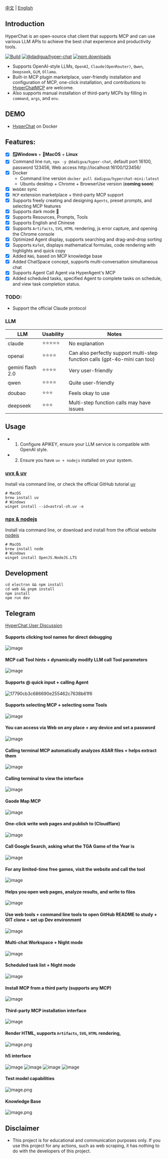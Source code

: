 [中文](README.zh.md) | [English](README.md)


## Introduction

HyperChat is an open-source chat client that supports MCP and can use various LLM APIs to achieve the best chat experience and productivity tools.

[![Build](https://github.com/BigSweetPotatoStudio/HyperChat/actions/workflows/build.yml/badge.svg)](https://github.com/BigSweetPotatoStudio/HyperChat/actions/workflows/build.yml)
[![@dadigua/hyper-chat](https://img.shields.io/npm/v/%40dadigua%2Fhyper-chat)](https://www.npmjs.com/package/@dadigua/hyper-chat)
[![npm downloads](https://img.shields.io/npm/dm/@dadigua/hyper-chat)](https://npm-stat.com/charts.html?package=@dadigua/hyper-chat)

* Supports OpenAI-style LLMs, `OpenAI`, `Claude(OpenRouter)`, `Qwen`, `Deepseek`, `GLM`, `Ollama`.
* Built-in MCP plugin marketplace, user-friendly installation and configuration of MCP, one-click installation, and contributions to [HyperChatMCP](https://github.com/BigSweetPotatoStudio/HyperChatMCP) are welcome.
* Also supports manual installation of third-party MCPs by filling in `command`, `args`, and `env`.

## DEMO

* [HyperChat](https://hyperchat.dadigua.men/123456/) on Docker

## Features:

- [x] **🪟Windows** + **🍏MacOS** + **Linux**
- [x] Command line run, `npx -y @dadigua/hyper-chat`, default port 16100, password 123456, Web access http://localhost:16100/123456/
- [x] Docker 
    * Command line version `docker pull dadigua/hyperchat-mini:latest`
    * Ubuntu desktop + Chrome + BrowserUse version (**coming soon**)
- [x] `WebDAV` sync
- [x] `MCP` extension marketplace + third-party MCP support
- [x] Supports freely creating and designing `Agents`, preset prompts, and selecting MCP features
- [x] Supports dark mode 🌙
- [x] Supports Resources, Prompts, Tools
- [x] Supports English and Chinese
- [x] Supports `Artifacts`, `SVG`, `HTML` rendering, js error capture, and opening the Chrome console
- [x] Optimized Agent display, supports searching and drag-and-drop sorting
- [x] Supports `KaTeX`, displays mathematical formulas, code rendering with highlights and quick copy
- [x] Added `RAG`, based on MCP knowledge base
- [x] Added ChatSpace concept, supports multi-conversation simultaneous chat
- [x] Supports Agent Call Agent via HyperAgent's MCP
- [x] Added scheduled tasks, specified Agent to complete tasks on schedule, and view task completion status.

### TODO:

- Support the official Claude protocol

### LLM

| LLM      | Usability | Notes                     |
| -------- | -------- | ------------------------- |
| claude   | ⭐⭐⭐⭐⭐  | No explanation            |
| openai   | ⭐⭐⭐⭐   | Can also perfectly support multi-step function calls (gpt-4o-mini can too) |
| gemini flash 2.0   | ⭐⭐⭐⭐   | Very user-friendly        |
| qwen     | ⭐⭐⭐⭐   | Quite user-friendly          |
| doubao   | ⭐⭐⭐    | Feels okay to use          |
| deepseek | ⭐⭐⭐    | Multi-step function calls may have issues |

## Usage

* 1. Configure APIKEY, ensure your LLM service is compatible with OpenAI style.
* 2. Ensure you have `uv + nodejs` installed on your system.

### [uvx & uv](https://github.com/astral-sh/uv)

Install via command line, or check the official GitHub tutorial [uv](https://github.com/astral-sh/uv)

```
# MacOS
brew install uv
# Windows
winget install --id=astral-sh.uv -e
```
### [npx & nodejs](https://nodejs.org/en)

Install via command line, or download and install from the official website [nodejs](https://nodejs.org/en)
```
# MacOS
brew install node
# Windows
winget install OpenJS.NodeJS.LTS
```

## Development

```
cd electron && npm install
cd web && pnpm install
npm install
npm run dev
```

## Telegram

[HyperChat User Discussion](https://t.me/dadigua001)

#### Supports clicking tool names for direct debugging
![image](https://github.com/user-attachments/assets/4af1b769-de19-4cab-8a90-7f701b9a8d70)

#### MCP call Tool hints + dynamically modify LLM call Tool parameters
![image](https://github.com/user-attachments/assets/080320e3-37d2-4f5a-ae3d-3517b3d692ad)

#### Supports @ quick input + calling Agent
![17790cb3c686690e255462c7638b61f6](https://github.com/user-attachments/assets/12fd824c-cad7-4dd7-8df3-699c1da8d1cf)

#### Supports selecting MCP + selecting some Tools
![image](https://github.com/user-attachments/assets/9a297608-90be-4960-a4f1-ae627965486b)

#### You can access via Web on any place + any device and set a password
![image](https://github.com/user-attachments/assets/a9825e5b-da6d-4e0a-852f-177a3f6df992)

#### Calling terminal MCP automatically analyzes ASAR files + helps extract them
![image](https://github.com/user-attachments/assets/16c0dba7-ae62-4261-a068-1217b5e9bd3c)

#### Calling terminal to view the interface
![image](https://github.com/user-attachments/assets/009317f2-d49b-432a-bb46-a15133d12f9f)

#### Gaode Map MCP
![image](https://github.com/user-attachments/assets/549e8fee-085d-4e8a-86a8-184ebe1053e6)

#### One-click write web pages and publish to (Cloudflare)
![image](https://github.com/user-attachments/assets/e869b8ab-a430-4f22-a2db-d4ef8e6f36a4)

#### Call Google Search, asking what the TGA Game of the Year is
![image](https://github.com/user-attachments/assets/f8f36547-dfcb-423a-8d83-f53234b0d94a)

#### For any limited-time free games, visit the website and call the tool
![image](https://github.com/user-attachments/assets/6d4c4144-2749-4d03-9824-9ead5c37bc51)

#### Helps you open web pages, analyze results, and write to files
![image](https://github.com/user-attachments/assets/302bda76-dcbf-4a4d-bfb4-39f3a911434b)

#### Use web tools + command line tools to open GitHub README to study + GIT clone + set up Dev environment
![image](https://github.com/user-attachments/assets/6affd3dd-aa8e-4429-9c70-d456e5376786)

#### Multi-chat Workspace + Night mode
![image](https://github.com/user-attachments/assets/ca9d77d7-d023-431f-8359-6023ab3e338a)

#### Scheduled task list + Night mode
![image](https://github.com/user-attachments/assets/302a767c-bd00-48e4-ac41-5443d98a4708)

#### Install MCP from a third party (supports any MCP)
![image](https://github.com/user-attachments/assets/173484f1-58b3-4e55-821c-ec6ef6cd0572)

#### Third-party MCP installation interface
![image](https://github.com/user-attachments/assets/06b1b2d4-e368-45f2-ac81-b9080838f9f5)

#### Render HTML, supports `Artifacts`, `SVG`, `HTML` rendering,
![image.png](./images/image33.png)

#### h5 interface
![image](https://github.com/user-attachments/assets/e8349fb5-c98e-4fef-a93d-778079a27237)
![image](https://github.com/user-attachments/assets/8a381114-6b26-4af2-90f2-270c0e85e819)
![image](https://github.com/user-attachments/assets/b1487b6b-2cbc-46d8-ab1e-a335417c23ce)
![image](https://github.com/user-attachments/assets/3a51dab9-375b-479b-8c6b-74a1be0dd037)

#### Test model capabilities
![image.png](./images/image48.png)

#### Knowledge Base
![image.png](./images/image50.png)

## Disclaimer

* This project is for educational and communication purposes only. If you use this project for any actions, such as web scraping, it has nothing to do with the developers of this project.